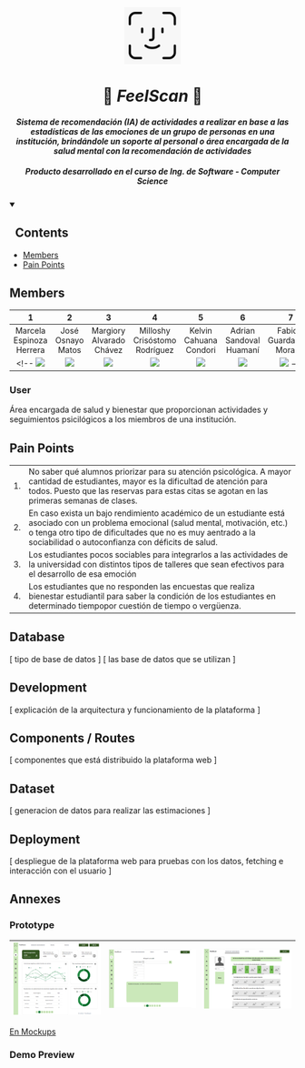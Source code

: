 <a name="readme-top"></a>

<div align="center">
  <img align="center" src="images/logo.jpg" width="100"/>
  <a href="https://github.com/Sandovl0593/proy-IngSoftware">
  </a>
  <h1>💚 <em>FeelScan</em> 💚</h1>
</div>

<h4 align="center"><em>Sistema de recomendación (IA) de actividades
a realizar en base a las estadísticas de las emociones de un grupo de personas en una institución, brindándole un soporte al personal o área encargada de la salud mental con la recomendación de actividades</em></h4>
<h5 align="center"><em>Producto desarrollado en el curso de Ing. de Software - Computer Science</em></h5>
<!-- <h5 align="center">Fines académicos</h5> -->


<details open>
  <summary><h2>&nbsp Contents</h2></summary>
  <ul>
    <li><a href="#members">Members</a></li>
    <li><a href="#pain-points">Pain Points</a></li>
  </ul>
</details>


## Members 

|    1    |    2    |    3    |    4    |    5    |    6    |    7    |
|:------:|:------:|:------:|:------:|:------:|:------:|:------:|
|Marcela <br>Espinoza <br>Herrera|José <br>Osnayo <br> Matos|Margiory<br>Alvarado<br>Chávez|Milloshy <br>Crisóstomo<br>Rodríguez|Kelvin<br>Cahuana<br>Condori|Adrian<br>Sandoval<br>Huamaní|Fabiola<br>Guardamino<br>Morales
<!-- <img src="https://avatars.githubusercontent.com"/> | <img src="https://avatars.githubusercontent.com"/> | <img src="https://avatars.githubusercontent.com"/> | <img src="https://avatars.githubusercontent.com"/> | <img src="https://avatars.githubusercontent.com"/> | <img src="https://avatars.githubusercontent.com"/> | <img src="https://avatars.githubusercontent.com"/> -->



### User

Área encargada de salud y bienestar que proporcionan actividades y seguimientos psicilógicos a los miembros de una institución.

<!-- 
### Utils

- Prioridades en agendar citas con psicólogos.
- Programas de ayuda.
- Emociones en proporción a la carrera, edad, ciclo, o algún periodo en tendencia (Ej. la semana de exámenes).
- Reportes por periodo de tiempo
- Evaluar mejora en los estudiantes citados. -->

## Pain Points

|||
|--|--|
1.|No saber qué alumnos priorizar para su atención psicológica. A mayor cantidad de estudiantes, mayor es la dificultad de atención para todos. Puesto que las reservas para estas citas se agotan en las primeras semanas de clases.
2.|En caso exista un bajo rendimiento académico de un estudiante está asociado con un problema emocional (salud mental, motivación, etc.) o tenga otro tipo de dificultades que no es muy aentrado a la sociabilidad o autoconfianza con déficits de salud.
3.|Los estudiantes pocos sociables para integrarlos a las actividades de la universidad con distintos tipos de talleres que sean efectivos para el desarrollo de esa emoción
4.|Los estudiantes que no responden las encuestas que realiza bienestar estudiantil para saber la condición de los estudiantes en determinado tiempopor cuestión de tiempo o vergüenza.

<!-- ## Requirements

- Acceso y registro a través de una credencial y una contraseña.
- Indicar cuál la emoción actual más predominante en todos los miembros de la institución.
- Indicar cuál es el porcentaje de cada área de la institución que presenta esa emoción predominante.
- Informar una lista, en orden de prioridad, de los miembros con la emoción negativa muy recurrente en el lapso de una semana.
- Informar una lista, en orden de prioridad, de acuerdo a la mejora o desmejora de cada estudiante evaluado para brindar la ayuda psicológica respectiva por la institución.
- Facilitar la comunicación entre el miembro y un especialista para agendar una cita psicológica.
- Analizar emociones para cada área de la institución con la cantidad de miembros que presentan cada emoción, de manera continua o porcentual y por un intervalo temporal (día, semana, mes y año) seleccionable.
- Recomendar una lista de actividades, con orden de predominancia, que la institución puede realizar para cada emoción a partir de un catálogo.
- Ofrecer la sección de actividades donde se encuentra todo el sistema de recomendación.
- Recomendar alguna actividad en base a lo que se muestra en la lista de actividades que más les gusta a la mayoría de las personas con X emoción.
- Recomendar en base a las elecciones del equipo psicopedagógico de la institución.
- Mostrar detalles en el sistema de recomendación de la actividad a realizar especificando aforo de aprobación, mínimo de participantes, duración, emociones asociadas, y tipo. -->

## Database

[ tipo de base de datos ]
[ las base de datos que se utilizan ]

## Development

[ explicación de la arquitectura y funcionamiento de la plataforma ]

## Components / Routes

[ componentes que está distribuido la plataforma web ]

## Dataset

[ generacion de datos para realizar las estimaciones ]

## Deployment

[ despliegue de la plataforma web para pruebas con los datos, fetching e interacción con el usuario ]

## Annexes

### Prototype

|<img src="images/dashboard.png" width="800"/> | <img src="images/search.png" width="800"/> | <img src="images/userview.png" width="800"/> |
|-|-|-|

[En Mockups](https://app.moqups.com/L4DOzpgZmVrPYT0dtXQNG5a2IRYaGvHz/edit/page/ade76401d)

### Demo Preview